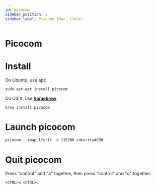 ```yaml
---
id: picocom 
sidebar_position: 2 
sidebar_label: Picocom (Mac, Linux) 
---
```


# Picocom 

# Install

On Ubuntu, use apt:

```
sudo apt-get install picocom
```

On OS X, use **[homebrew](https://brew.sh/)**:

```
brew install picocom
```

# Launch picocom

```
picocom --imap lfcrlf -b 115200 /dev/ttyACM0
```

# Quit picocom

Press "control" and "a" together, then press "control" and "q" together.

```
<CTRL>a <CTRL>q
```
